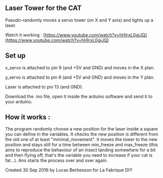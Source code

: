
## Laser Tower for the CAT 
Pseudo-randomly moves a servo tower (on X and Y axis) and lights up a laser.

Watch it working : [https://www.youtube.com/watch?v=hHIrxL0giJQ](https://www.youtube.com/watch?v=hHIrxL0giJQ)


## Set up
x_servo is attached to pin 9 (and +5V and GND) and moves in the X plan.

y_servo is attached to pin 6 (and +5V and GND) and moves in the Y plan.

Laser is attached to pin 13 (and GND).

Download the .ino file, open it inside the arduino software and send it to your arduino. 

## How it works : 
The program randomly choose a new position for the laser inside a square you can define in the variables.
It checks the new position is different from the old one of at least "minimal_movement".
It moves the tower to the new position and stays still for a time between min_freeze and max_freeze 
(this aims to reproduce the behaviour of an insect landing somewhere for a bit and then flying off, 
that's the variable you need to increase if your cat is fat...).
Ans starts the process over and over again. 

Created 30 Sep 2016 by Lucas Berbesson for La Fabrique DIY

